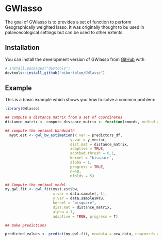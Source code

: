 
<!-- README.md is generated from README.Rmd. Please edit that file -->

# GWlasso

<!-- badges: start -->
<!-- badges: end -->

The goal of GWlasso is to provides a set of function to perform
Geographically weighted lasso. It was originally thought to bu used in
palaeoecological settings but can be used to other extents.

## Installation

You can install the development version of GWlasso from
[GitHub](https://github.com/) with:

``` r
# install.packages("devtools")
devtools::install_github("nibortolum/GWlasso")
```

## Example

This is a basic example which shows you how to solve a common problem:

``` r
library(GWlasso)

## compute a distance matrix from a set of coordinates
distance_matrix <- compute_distance_matrix <- function(coords, method = "euclidean", add.noise = FALSE)

## compute the optimal bandwidth 
  myst.est <- gwl_bw_estimation(x.var = predictors_df, 
                              y.var = y_vector,
                              dist.mat = distance_matrix,
                              adaptive = TRUE,
                              adptbwd.thresh = 0.1,
                              kernel = "bisquare",
                              alpha = 1,
                              progress = TRUE,
                              n=40,
                              nfolds = 5)

## Compute the optimal model
my.gwl.fit <- gwl_fit(myst.est$bw,
                      x.var = data.sample[,-1], 
                      y.var = data.sample$WTD,
                      kernel = "bisquare",
                      dist.mat = distance_matrix, 
                      alpha = 1, 
                      adaptive = TRUE, progress = T)

## make predictions 

predicted_values <- predict(my.gwl.fit, newdata = new_data, newcoords = new_coords)
```
